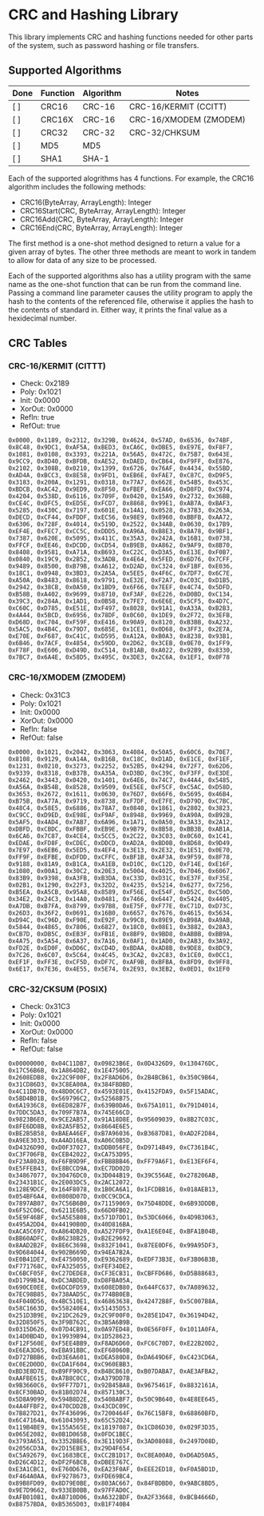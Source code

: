 # CRC and Hashing Library

This library implements CRC and hashing functions needed for other parts of the system, such as password hashing or file transfers.

## Supported Algorithms

| Done  | Function    | Algorithm     | Notes                                          |
| ----- | ----------- | ------------- | -----------------------|
|  [ ]  | CRC16       | CRC-16        | CRC-16/KERMIT (CCITT)  |
|  [ ]  | CRC16X      | CRC-16        | CRC-16/XMODEM (ZMODEM) |
|  [ ]  | CRC32       | CRC-32        | CRC-32/CHKSUM          |
|  [ ]  | MD5         | MD5           |                        |
|  [ ]  | SHA1        | SHA-1         |                        |

Each of the supported alogrithms has 4 functions. 
For example, the CRC16 algorithm includes the following methods:

- CRC16(ByteArray, ArrayLength): Integer
- CRC16Start(CRC, ByteArray, ArrayLength): Integer
- CRC16Add(CRC, ByteArray, ArrayLength): Integer
- CRC16End(CRC, ByteArray, ArrayLength): Integer

The first method is a one-shot method designed to return a value for a
given array of bytes. The other three methods are meant to work in tandem
to allow for data of any size to be processed.

Each of the supported algorithms also has a utility program with the same 
name as the one-shot function that can be run from the command line. Passing
a command line parameter causes the utility program to apply the hash to the
contents of the referenced file, otherwise it applies the hash to the contents
of standard in. Either way, it prints the final value as a hexidecimal number.

## CRC Tables

### CRC-16/KERMIT (CITTT)

- Check:  0x2189
- Poly:   0x1021
- Init:   0x0000
- XorOut: 0x0000
- RefIn:  true
- RefOut: true

```
0x0000, 0x1189, 0x2312, 0x329B, 0x4624, 0x57AD, 0x6536, 0x74BF,
0x8C48, 0x9DC1, 0xAF5A, 0xBED3, 0xCA6C, 0xDBE5, 0xE97E, 0xF8F7,
0x1081, 0x0108, 0x3393, 0x221A, 0x56A5, 0x472C, 0x75B7, 0x643E,
0x9CC9, 0x8D40, 0xBFDB, 0xAE52, 0xDAED, 0xCB64, 0xF9FF, 0xE876,
0x2102, 0x308B, 0x0210, 0x1399, 0x6726, 0x76AF, 0x4434, 0x55BD,
0xAD4A, 0xBCC3, 0x8E58, 0x9FD1, 0xEB6E, 0xFAE7, 0xC87C, 0xD9F5,
0x3183, 0x200A, 0x1291, 0x0318, 0x77A7, 0x662E, 0x54B5, 0x453C,
0xBDCB, 0xAC42, 0x9ED9, 0x8F50, 0xFBEF, 0xEA66, 0xD8FD, 0xC974,
0x4204, 0x538D, 0x6116, 0x709F, 0x0420, 0x15A9, 0x2732, 0x36BB,
0xCE4C, 0xDFC5, 0xED5E, 0xFCD7, 0x8868, 0x99E1, 0xAB7A, 0xBAF3,
0x5285, 0x430C, 0x7197, 0x601E, 0x14A1, 0x0528, 0x37B3, 0x263A,
0xDECD, 0xCF44, 0xFDDF, 0xEC56, 0x98E9, 0x8960, 0xBBFB, 0xAA72,
0x6306, 0x728F, 0x4014, 0x519D, 0x2522, 0x34AB, 0x0630, 0x17B9,
0xEF4E, 0xFEC7, 0xCC5C, 0xDDD5, 0xA96A, 0xB8E3, 0x8A78, 0x9BF1,
0x7387, 0x620E, 0x5095, 0x411C, 0x35A3, 0x242A, 0x16B1, 0x0738,
0xFFCF, 0xEE46, 0xDCDD, 0xCD54, 0xB9EB, 0xA862, 0x9AF9, 0x8B70,
0x8408, 0x9581, 0xA71A, 0xB693, 0xC22C, 0xD3A5, 0xE13E, 0xF0B7,
0x0840, 0x19C9, 0x2B52, 0x3ADB, 0x4E64, 0x5FED, 0x6D76, 0x7CFF,
0x9489, 0x8500, 0xB79B, 0xA612, 0xD2AD, 0xC324, 0xF1BF, 0xE036,
0x18C1, 0x0948, 0x3BD3, 0x2A5A, 0x5EE5, 0x4F6C, 0x7DF7, 0x6C7E,
0xA50A, 0xB483, 0x8618, 0x9791, 0xE32E, 0xF2A7, 0xC03C, 0xD1B5,
0x2942, 0x38CB, 0x0A50, 0x1BD9, 0x6F66, 0x7EEF, 0x4C74, 0x5DFD,
0xB58B, 0xA402, 0x9699, 0x8710, 0xF3AF, 0xE226, 0xD0BD, 0xC134,
0x39C3, 0x284A, 0x1AD1, 0x0B58, 0x7FE7, 0x6E6E, 0x5CF5, 0x4D7C,
0xC60C, 0xD785, 0xE51E, 0xF497, 0x8028, 0x91A1, 0xA33A, 0xB2B3,
0x4A44, 0x5BCD, 0x6956, 0x78DF, 0x0C60, 0x1DE9, 0x2F72, 0x3EFB,
0xD68D, 0xC704, 0xF59F, 0xE416, 0x90A9, 0x8120, 0xB3BB, 0xA232,
0x5AC5, 0x4B4C, 0x79D7, 0x685E, 0x1CE1, 0x0D68, 0x3FF3, 0x2E7A,
0xE70E, 0xF687, 0xC41C, 0xD595, 0xA12A, 0xB0A3, 0x8238, 0x93B1,
0x6B46, 0x7ACF, 0x4854, 0x59DD, 0x2D62, 0x3CEB, 0x0E70, 0x1FF9,
0xF78F, 0xE606, 0xD49D, 0xC514, 0xB1AB, 0xA022, 0x92B9, 0x8330,
0x7BC7, 0x6A4E, 0x58D5, 0x495C, 0x3DE3, 0x2C6A, 0x1EF1, 0x0F78
```

### CRC-16/XMODEM (ZMODEM)

- Check:  0x31C3
- Poly:   0x1021
- Init:   0x0000
- XorOut: 0x0000
- RefIn:  false
- RefOut: false

```
0x0000, 0x1021, 0x2042, 0x3063, 0x4084, 0x50A5, 0x60C6, 0x70E7,
0x8108, 0x9129, 0xA14A, 0xB16B, 0xC18C, 0xD1AD, 0xE1CE, 0xF1EF,
0x1231, 0x0210, 0x3273, 0x2252, 0x52B5, 0x4294, 0x72F7, 0x62D6,
0x9339, 0x8318, 0xB37B, 0xA35A, 0xD3BD, 0xC39C, 0xF3FF, 0xE3DE,
0x2462, 0x3443, 0x0420, 0x1401, 0x64E6, 0x74C7, 0x44A4, 0x5485,
0xA56A, 0xB54B, 0x8528, 0x9509, 0xE5EE, 0xF5CF, 0xC5AC, 0xD58D,
0x3653, 0x2672, 0x1611, 0x0630, 0x76D7, 0x66F6, 0x5695, 0x46B4,
0xB75B, 0xA77A, 0x9719, 0x8738, 0xF7DF, 0xE7FE, 0xD79D, 0xC7BC,
0x48C4, 0x58E5, 0x6886, 0x78A7, 0x0840, 0x1861, 0x2802, 0x3823,
0xC9CC, 0xD9ED, 0xE98E, 0xF9AF, 0x8948, 0x9969, 0xA90A, 0xB92B,
0x5AF5, 0x4AD4, 0x7AB7, 0x6A96, 0x1A71, 0x0A50, 0x3A33, 0x2A12,
0xDBFD, 0xCBDC, 0xFBBF, 0xEB9E, 0x9B79, 0x8B58, 0xBB3B, 0xAB1A,
0x6CA6, 0x7C87, 0x4CE4, 0x5CC5, 0x2C22, 0x3C03, 0x0C60, 0x1C41,
0xEDAE, 0xFD8F, 0xCDEC, 0xDDCD, 0xAD2A, 0xBD0B, 0x8D68, 0x9D49,
0x7E97, 0x6EB6, 0x5ED5, 0x4EF4, 0x3E13, 0x2E32, 0x1E51, 0x0E70,
0xFF9F, 0xEFBE, 0xDFDD, 0xCFFC, 0xBF1B, 0xAF3A, 0x9F59, 0x8F78,
0x9188, 0x81A9, 0xB1CA, 0xA1EB, 0xD10C, 0xC12D, 0xF14E, 0xE16F,
0x1080, 0x00A1, 0x30C2, 0x20E3, 0x5004, 0x4025, 0x7046, 0x6067,
0x83B9, 0x9398, 0xA3FB, 0xB3DA, 0xC33D, 0xD31C, 0xE37F, 0xF35E,
0x02B1, 0x1290, 0x22F3, 0x32D2, 0x4235, 0x5214, 0x6277, 0x7256,
0xB5EA, 0xA5CB, 0x95A8, 0x8589, 0xF56E, 0xE54F, 0xD52C, 0xC50D,
0x34E2, 0x24C3, 0x14A0, 0x0481, 0x7466, 0x6447, 0x5424, 0x4405,
0xA7DB, 0xB7FA, 0x8799, 0x97B8, 0xE75F, 0xF77E, 0xC71D, 0xD73C,
0x26D3, 0x36F2, 0x0691, 0x16B0, 0x6657, 0x7676, 0x4615, 0x5634,
0xD94C, 0xC96D, 0xF90E, 0xE92F, 0x99C8, 0x89E9, 0xB98A, 0xA9AB,
0x5844, 0x4865, 0x7806, 0x6827, 0x18C0, 0x08E1, 0x3882, 0x28A3,
0xCB7D, 0xDB5C, 0xEB3F, 0xFB1E, 0x8BF9, 0x9BD8, 0xABBB, 0xBB9A,
0x4A75, 0x5A54, 0x6A37, 0x7A16, 0x0AF1, 0x1AD0, 0x2AB3, 0x3A92,
0xFD2E, 0xED0F, 0xDD6C, 0xCD4D, 0xBDAA, 0xAD8B, 0x9DE8, 0x8DC9,
0x7C26, 0x6C07, 0x5C64, 0x4C45, 0x3CA2, 0x2C83, 0x1CE0, 0x0CC1,
0xEF1F, 0xFF3E, 0xCF5D, 0xDF7C, 0xAF9B, 0xBFBA, 0x8FD9, 0x9FF8,
0x6E17, 0x7E36, 0x4E55, 0x5E74, 0x2E93, 0x3EB2, 0x0ED1, 0x1EF0
```

### CRC-32/CKSUM (POSIX)

- Check:  0x31C3
- Poly:   0x1021
- Init:   0x0000
- XorOut: 0x0000
- RefIn:  false
- RefOut: false

```
0x00000000, 0x04C11DB7, 0x09823B6E, 0x0D4326D9, 0x130476DC, 0x17C56B6B, 0x1A864DB2, 0x1E475005,
0x2608EDB8, 0x22C9F00F, 0x2F8AD6D6, 0x2B4BCB61, 0x350C9B64, 0x31CD86D3, 0x3C8EA00A, 0x384FBDBD,
0x4C11DB70, 0x48D0C6C7, 0x4593E01E, 0x4152FDA9, 0x5F15ADAC, 0x5BD4B01B, 0x569796C2, 0x52568B75,
0x6A1936C8, 0x6ED82B7F, 0x639B0DA6, 0x675A1011, 0x791D4014, 0x7DDC5DA3, 0x709F7B7A, 0x745E66CD,
0x9823B6E0, 0x9CE2AB57, 0x91A18D8E, 0x95609039, 0x8B27C03C, 0x8FE6DD8B, 0x82A5FB52, 0x8664E6E5,
0xBE2B5B58, 0xBAEA46EF, 0xB7A96036, 0xB3687D81, 0xAD2F2D84, 0xA9EE3033, 0xA4AD16EA, 0xA06C0B5D,
0xD4326D90, 0xD0F37027, 0xDDB056FE, 0xD9714B49, 0xC7361B4C, 0xC3F706FB, 0xCEB42022, 0xCA753D95,
0xF23A8028, 0xF6FB9D9F, 0xFBB8BB46, 0xFF79A6F1, 0xE13EF6F4, 0xE5FFEB43, 0xE8BCCD9A, 0xEC7DD02D,
0x34867077, 0x30476DC0, 0x3D044B19, 0x39C556AE, 0x278206AB, 0x23431B1C, 0x2E003DC5, 0x2AC12072,
0x128E9DCF, 0x164F8078, 0x1B0CA6A1, 0x1FCDBB16, 0x018AEB13, 0x054BF6A4, 0x0808D07D, 0x0CC9CDCA,
0x7897AB07, 0x7C56B6B0, 0x71159069, 0x75D48DDE, 0x6B93DDDB, 0x6F52C06C, 0x6211E6B5, 0x66D0FB02,
0x5E9F46BF, 0x5A5E5B08, 0x571D7DD1, 0x53DC6066, 0x4D9B3063, 0x495A2DD4, 0x44190B0D, 0x40D816BA,
0xACA5C697, 0xA864DB20, 0xA527FDF9, 0xA1E6E04E, 0xBFA1B04B, 0xBB60ADFC, 0xB6238B25, 0xB2E29692,
0x8AAD2B2F, 0x8E6C3698, 0x832F1041, 0x87EE0DF6, 0x99A95DF3, 0x9D684044, 0x902B669D, 0x94EA7B2A,
0xE0B41DE7, 0xE4750050, 0xE9362689, 0xEDF73B3E, 0xF3B06B3B, 0xF771768C, 0xFA325055, 0xFEF34DE2,
0xC6BCF05F, 0xC27DEDE8, 0xCF3ECB31, 0xCBFFD686, 0xD5B88683, 0xD1799B34, 0xDC3ABDED, 0xD8FBA05A,
0x690CE0EE, 0x6DCDFD59, 0x608EDB80, 0x644FC637, 0x7A089632, 0x7EC98B85, 0x738AAD5C, 0x774BB0EB,
0x4F040D56, 0x4BC510E1, 0x46863638, 0x42472B8F, 0x5C007B8A, 0x58C1663D, 0x558240E4, 0x51435D53,
0x251D3B9E, 0x21DC2629, 0x2C9F00F0, 0x285E1D47, 0x36194D42, 0x32D850F5, 0x3F9B762C, 0x3B5A6B9B,
0x0315D626, 0x07D4CB91, 0x0A97ED48, 0x0E56F0FF, 0x1011A0FA, 0x14D0BD4D, 0x19939B94, 0x1D528623,
0xF12F560E, 0xF5EE4BB9, 0xF8AD6D60, 0xFC6C70D7, 0xE22B20D2, 0xE6EA3D65, 0xEBA91BBC, 0xEF68060B,
0xD727BBB6, 0xD3E6A601, 0xDEA580D8, 0xDA649D6F, 0xC423CD6A, 0xC0E2D0DD, 0xCDA1F604, 0xC960EBB3,
0xBD3E8D7E, 0xB9FF90C9, 0xB4BCB610, 0xB07DABA7, 0xAE3AFBA2, 0xAAFBE615, 0xA7B8C0CC, 0xA379DD7B,
0x9B3660C6, 0x9FF77D71, 0x92B45BA8, 0x9675461F, 0x8832161A, 0x8CF30BAD, 0x81B02D74, 0x857130C3,
0x5D8A9099, 0x594B8D2E, 0x5408ABF7, 0x50C9B640, 0x4E8EE645, 0x4A4FFBF2, 0x470CDD2B, 0x43CDC09C,
0x7B827D21, 0x7F436096, 0x7200464F, 0x76C15BF8, 0x68860BFD, 0x6C47164A, 0x61043093, 0x65C52D24,
0x119B4BE9, 0x155A565E, 0x18197087, 0x1CD86D30, 0x029F3D35, 0x065E2082, 0x0B1D065B, 0x0FDC1BEC,
0x3793A651, 0x3352BBE6, 0x3E119D3F, 0x3AD08088, 0x2497D08D, 0x2056CD3A, 0x2D15EBE3, 0x29D4F654,
0xC5A92679, 0xC1683BCE, 0xCC2B1D17, 0xC8EA00A0, 0xD6AD50A5, 0xD26C4D12, 0xDF2F6BCB, 0xDBEE767C,
0xE3A1CBC1, 0xE760D676, 0xEA23F0AF, 0xEEE2ED18, 0xF0A5BD1D, 0xF464A0AA, 0xF9278673, 0xFDE69BC4,
0x89B8FD09, 0x8D79E0BE, 0x803AC667, 0x84FBDBD0, 0x9ABC8BD5, 0x9E7D9662, 0x933EB0BB, 0x97FFAD0C,
0xAFB010B1, 0xAB710D06, 0xA6322BDF, 0xA2F33668, 0xBCB4666D, 0xB8757BDA, 0xB5365D03, 0xB1F740B4
```